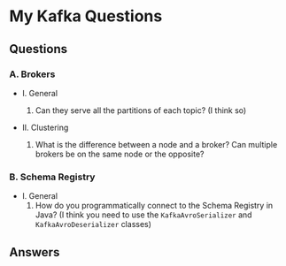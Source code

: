 # My Kafka Questions

## Questions

### A. **Brokers**

- I. General  
  1. Can they serve all the partitions of each topic? (I think so)

- II. Clustering
  1. What is the difference between a node and a broker? Can multiple brokers be on the same node or the opposite?

### B. **Schema Registry**

- I. General
  1. How do you programmatically connect to the Schema Registry in Java? (I think you need to use the `KafkaAvroSerializer` and `KafkaAvroDeserializer` classes)

## Answers

